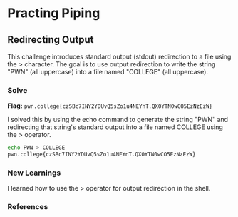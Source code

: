 # Practing Piping

## Redirecting Output
This challenge introduces standard output (stdout) redirection to a file using the > character. The goal is to use output redirection to write the string "PWN" (all uppercase) into a file named "COLLEGE" (all uppercase).

### Solve
**Flag:** `pwn.college{czSBc7INY2YDUvQ5sZo1u4NEYnT.QX0YTN0wCO5EzNzEzW}`

I solved this by using the echo command to generate the string "PWN" and redirecting that string's standard output into a file named COLLEGE using the > operator.

```bash
echo PWN > COLLEGE
pwn.college{czSBc7INY2YDUvQ5sZo1u4NEYnT.QX0YTN0wCO5EzNzEzW}
```

### New Learnings
I learned how to use the > operator for output redirection in the shell. 

### References 

